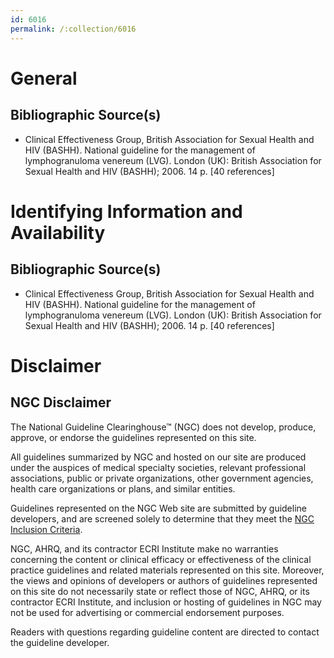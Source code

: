 ```yaml
---
id: 6016
permalink: /:collection/6016
---
```


# General

## Bibliographic Source(s)

- Clinical Effectiveness Group, British Association for Sexual Health and HIV (BASHH). National guideline for the management of lymphogranuloma venereum (LVG). London (UK): British Association for Sexual Health and HIV (BASHH); 2006. 14 p. [40 references]

# Identifying Information and Availability

## Bibliographic Source(s)

- Clinical Effectiveness Group, British Association for Sexual Health and HIV (BASHH). National guideline for the management of lymphogranuloma venereum (LVG). London (UK): British Association for Sexual Health and HIV (BASHH); 2006. 14 p. [40 references]

# Disclaimer

## NGC Disclaimer

The National Guideline Clearinghouse™ (NGC) does not develop, produce, approve, or endorse the guidelines represented on this site.

All guidelines summarized by NGC and hosted on our site are produced under the auspices of medical specialty societies, relevant professional associations, public or private organizations, other government agencies, health care organizations or plans, and similar entities.

Guidelines represented on the NGC Web site are submitted by guideline developers, and are screened solely to determine that they meet the [NGC Inclusion Criteria](/help-and-about/summaries/inclusion-criteria).

NGC, AHRQ, and its contractor ECRI Institute make no warranties concerning the content or clinical efficacy or effectiveness of the clinical practice guidelines and related materials represented on this site. Moreover, the views and opinions of developers or authors of guidelines represented on this site do not necessarily state or reflect those of NGC, AHRQ, or its contractor ECRI Institute, and inclusion or hosting of guidelines in NGC may not be used for advertising or commercial endorsement purposes.

Readers with questions regarding guideline content are directed to contact the guideline developer.

